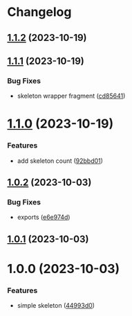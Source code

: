 # Changelog

## [1.1.2](https://github.com/dhruwlalan/react-skele/compare/v1.1.1...v1.1.2) (2023-10-19)

## [1.1.1](https://github.com/dhruwlalan/react-skele/compare/v1.1.0...v1.1.1) (2023-10-19)


### Bug Fixes

* skeleton wrapper fragment ([cd85641](https://github.com/dhruwlalan/react-skele/commit/cd85641d215269ee7317d2f9b945b39c3bba3781))

# [1.1.0](https://github.com/dhruwlalan/react-skele/compare/v1.0.2...v1.1.0) (2023-10-19)


### Features

* add skeleton count ([92bbd01](https://github.com/dhruwlalan/react-skele/commit/92bbd01ddc2dc9f939dafe7f3774f7b8fed7f24e))

## [1.0.2](https://github.com/dhruwlalan/react-skele/compare/v1.0.1...v1.0.2) (2023-10-03)


### Bug Fixes

* exports ([e6e974d](https://github.com/dhruwlalan/react-skele/commit/e6e974d06baa9264515c555f69be7d7040d46d86))

## [1.0.1](https://github.com/dhruwlalan/react-skele/compare/v1.0.0...v1.0.1) (2023-10-03)

# 1.0.0 (2023-10-03)


### Features

* simple skeleton ([44993d0](https://github.com/dhruwlalan/react-skele/commit/44993d09156e62f110495741a83bb9f60a83cb49))
